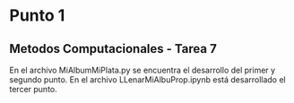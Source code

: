 Punto 1
========
Metodos Computacionales - Tarea 7
----------------------------------
En el archivo MiAlbumMiPlata.py se encuentra el desarrollo del primer y segundo punto. En el archivo LLenarMiAlbuProp.ipynb está desarrollado el tercer punto. 
